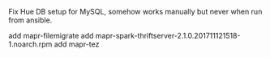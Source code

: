 Fix Hue DB setup for MySQL, somehow works manually but never when run from ansible.

add mapr-filemigrate
add mapr-spark-thriftserver-2.1.0.201711121518-1.noarch.rpm
add mapr-tez
